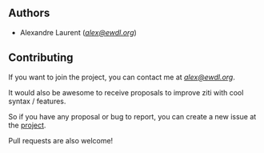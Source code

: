 ## Authors

- Alexandre Laurent (*alex@ewdl.org*)

## Contributing

If you want to join the project, you can contact me at *alex@ewdl.org*.

It would also be awesome to receive proposals to improve ziti with cool syntax / features.  

So if you have any proposal or bug to report, you can create a new issue at the [project](https://github.com/shaoner/ziti/issues).


Pull requests are also welcome!
